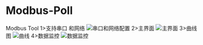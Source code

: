 # Modbus-Poll
Modbus Tool 
1>支持串口 和网络
![串口和网络配置](https://github.com/MonetInfor/OpenMPollRTU/blob/master/screenshot/0.png)
2>主界面
![主界面](https://github.com/MonetInfor/OpenMPollRTU/blob/master/screenshot/1.png)
3>曲线图
![曲线](https://github.com/MonetInfor/OpenMPollRTU/blob/master/screenshot/2.png)
4>数据监控
![数据监控](https://github.com/MonetInfor/OpenMPollRTU/blob/master/screenshot/3.png)


